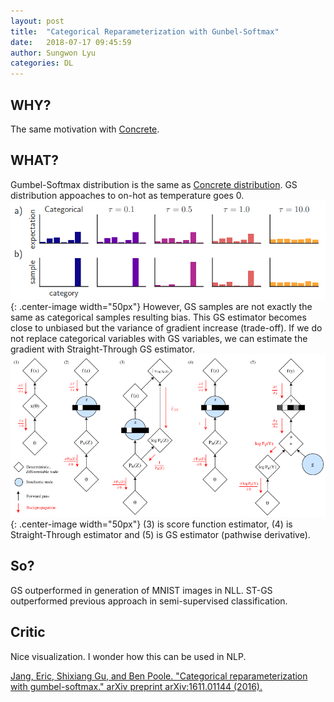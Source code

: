 ```yaml
---
layout: post
title:  "Categorical Reparameterization with Gunbel-Softmax"
date:   2018-07-17 09:45:59
author: Sungwon Lyu
categories: DL
---
```


## WHY? 
The same motivation with [Concrete](https://lyusungwon.github.io/dl/2018/07/16/cd.html). 

## WHAT?
Gumbel-Softmax distribution is the same as [Concrete distribution](https://lyusungwon.github.io/dl/2018/07/16/cd.html). GS distribution appoaches to on-hot as temperature goes 0. 
![image](/assets/images/gs1.png){: .center-image width="50px"}
However, GS samples are not exactly the same as categorical samples resulting bias. This GS estimator becomes close to unbiased but the variance of gradient increase (trade-off). If we do not replace categorical variables with GS variables, we can estimate the gradient with Straight-Through GS estimator.
![image](/assets/images/gs2.png){: .center-image width="50px"}
(3) is score function estimator, (4) is Straight-Through estimator and (5) is GS estimator (pathwise derivative).

## So?
GS outperformed in generation of MNIST images in NLL. ST-GS outperformed previous approach in semi-supervised classification.

## Critic
Nice visualization. I wonder how this can be used in NLP.	

[Jang, Eric, Shixiang Gu, and Ben Poole. "Categorical reparameterization with gumbel-softmax." arXiv preprint arXiv:1611.01144 (2016).](https://arxiv.org/abs/1611.01144)